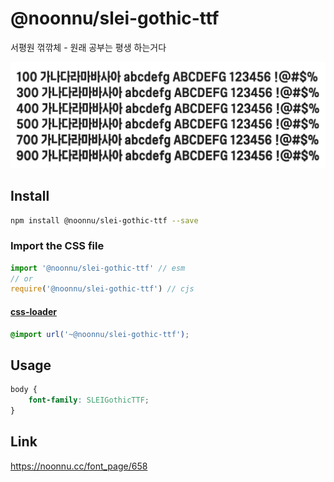 # @noonnu/slei-gothic-ttf

서평원 꺾깎체 - 원래 공부는 평생 하는거다

![example](./example.png)

## Install

```bash
npm install @noonnu/slei-gothic-ttf --save
```

### Import the CSS file

```js
import '@noonnu/slei-gothic-ttf' // esm
// or
require('@noonnu/slei-gothic-ttf') // cjs
```

#### [css-loader](https://github.com/webpack-contrib/css-loader)

```css
@import url('~@noonnu/slei-gothic-ttf');
```

## Usage

```css
body {
    font-family: SLEIGothicTTF;
}
```

## Link

https://noonnu.cc/font_page/658
